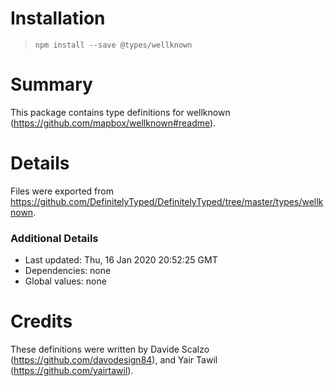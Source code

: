 # Installation
> `npm install --save @types/wellknown`

# Summary
This package contains type definitions for wellknown (https://github.com/mapbox/wellknown#readme).

# Details
Files were exported from https://github.com/DefinitelyTyped/DefinitelyTyped/tree/master/types/wellknown.

### Additional Details
 * Last updated: Thu, 16 Jan 2020 20:52:25 GMT
 * Dependencies: none
 * Global values: none

# Credits
These definitions were written by Davide Scalzo (https://github.com/davodesign84), and Yair Tawil (https://github.com/yairtawil).
